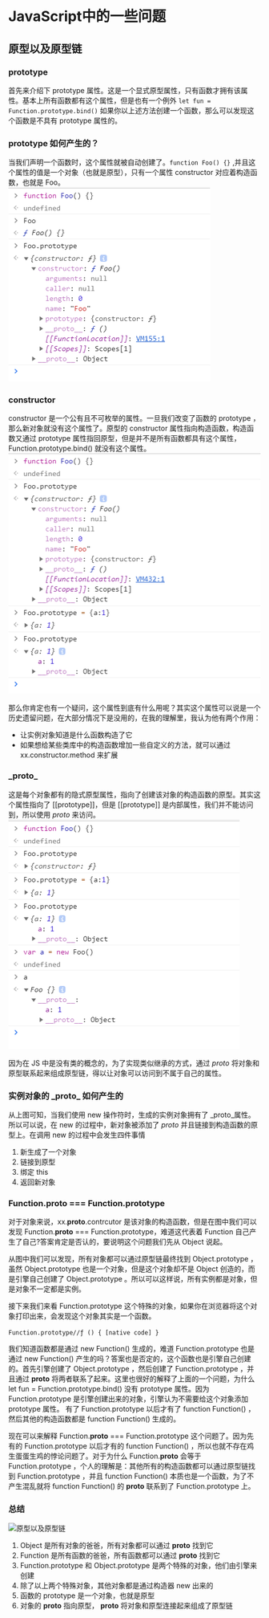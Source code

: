 # JavaScript中的一些问题

## 原型以及原型链
### prototype
首先来介绍下 prototype 属性。这是一个显式原型属性，只有函数才拥有该属性。基本上所有函数都有这个属性，但是也有一个例外 `let fun = Function.prototype.bind()` 如果你以上述方法创建一个函数，那么可以发现这个函数是不具有 prototype 属性的。
### prototype 如何产生的？
当我们声明一个函数时，这个属性就被自动创建了。`function Foo() {}` ,并且这个属性的值是一个对象（也就是原型），只有一个属性 constructor 对应着构造函数，也就是 Foo。<br>
![函数prototype](https://github.com/18134906388/Summary-Document/blob/master/image/prototype.png?raw=true)
### constructor
constructor 是一个公有且不可枚举的属性。一旦我们改变了函数的 prototype ，那么新对象就没有这个属性了。原型的 constructor 属性指向构造函数，构造函数又通过 prototype 属性指回原型，但是并不是所有函数都具有这个属性，Function.prototype.bind() 就没有这个属性。<br>
![constructor](https://github.com/18134906388/Summary-Document/blob/master/image/constructor.jpg?raw=true "constructor")

那么你肯定也有一个疑问，这个属性到底有什么用呢？其实这个属性可以说是一个历史遗留问题，在大部分情况下是没用的，在我的理解里，我认为他有两个作用：
- 让实例对象知道是什么函数构造了它
- 如果想给某些类库中的构造函数增加一些自定义的方法，就可以通过 xx.constructor.method 来扩展

### _proto\_
这是每个对象都有的隐式原型属性，指向了创建该对象的构造函数的原型。其实这个属性指向了 [[prototype]]，但是 [[prototype]] 是内部属性，我们并不能访问到，所以使用 _proto_ 来访问。<br>
![_proto_](https://github.com/18134906388/Summary-Document/blob/master/image/_proto_1.png?raw=true "_proto_")

因为在 JS 中是没有类的概念的，为了实现类似继承的方式，通过 _proto_ 将对象和原型联系起来组成原型链，得以让对象可以访问到不属于自己的属性。

### 实例对象的 _proto\_ 如何产生的
从上图可知，当我们使用 new 操作符时，生成的实例对象拥有了 _proto_属性。所以可以说，在 new 的过程中，新对象被添加了 _proto_ 并且链接到构造函数的原型上。在调用 new 的过程中会发生四件事情
1. 新生成了一个对象
2. 链接到原型
3. 绑定 this
4. 返回新对象

### Function.proto === Function.prototype
对于对象来说，xx.__proto__.contrcutor 是该对象的构造函数，但是在图中我们可以发现 Function.__proto__ === Function.prototype，难道这代表着 Function 自己产生了自己?答案肯定是否认的，要说明这个问题我们先从 Object 说起。

从图中我们可以发现，所有对象都可以通过原型链最终找到 Object.prototype ，虽然 Object.prototype 也是一个对象，但是这个对象却不是 Object 创造的，而是引擎自己创建了 Object.prototype 。所以可以这样说，所有实例都是对象，但是对象不一定都是实例。

接下来我们来看 Function.prototype 这个特殊的对象，如果你在浏览器将这个对象打印出来，会发现这个对象其实是一个函数。

`Function.prototype//ƒ () { [native code] }`

我们知道函数都是通过 new Function() 生成的，难道 Function.prototype 也是通过 new Function() 产生的吗？答案也是否定的，这个函数也是引擎自己创建的。首先引擎创建了 Object.prototype ，然后创建了 Function.prototype ，并且通过 __proto__ 将两者联系了起来。这里也很好的解释了上面的一个问题，为什么 let fun = Function.prototype.bind() 没有 prototype 属性。因为 Function.prototype 是引擎创建出来的对象，引擎认为不需要给这个对象添加 prototype 属性。
有了 Function.prototype 以后才有了 function Function() ，然后其他的构造函数都是 function Function() 生成的。

现在可以来解释 Function.__proto__ === Function.prototype 这个问题了。因为先有的 Function.prototype 以后才有的 function Function() ，所以也就不存在鸡生蛋蛋生鸡的悖论问题了。对于为什么 Function.__proto__ 会等于 Function.prototype ，个人的理解是：其他所有的构造函数都可以通过原型链找到 Function.prototype ，并且 function Function() 本质也是一个函数，为了不产生混乱就将 function Function() 的 __proto__ 联系到了 Function.prototype 上。

### 总结
![原型以及原型链](https://user-gold-cdn.xitu.io/2018/11/16/1671d387e4189ec8?imageView2/0/w/1280/h/960/format/webp/ignore-error/1)
1. Object 是所有对象的爸爸，所有对象都可以通过 __proto__ 找到它
2. Function 是所有函数的爸爸，所有函数都可以通过 __proto__ 找到它
3. Function.prototype 和 Object.prototype 是两个特殊的对象，他们由引擎来创建
4. 除了以上两个特殊对象，其他对象都是通过构造器 new 出来的
5. 函数的 prototype 是一个对象，也就是原型
6. 对象的 __proto__ 指向原型， __proto__ 将对象和原型连接起来组成了原型链
